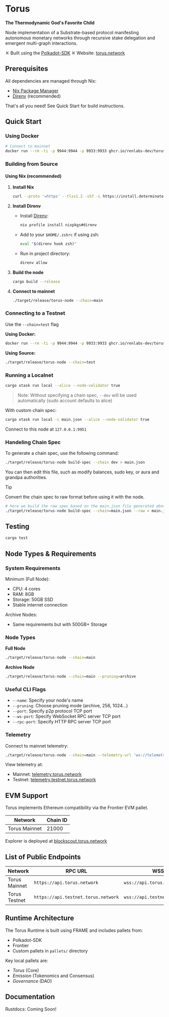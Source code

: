 # Torus

**The Thermodynamic God's Favorite Child**

Node implementation of a Substrate-based protocol manifesting autonomous monetary networks through recursive stake delegation and emergent multi-graph interactions.

♓︎ Built using the [Polkadot-SDK](https://github.com/paritytech/polkadot-sdk)
♓︎ Website: [torus.network](https://torus.network/)

## Prerequisites

All dependencies are managed through Nix:
- [Nix Package Manager](https://determinate.systems/posts/determinate-nix-installer)
- [Direnv](https://direnv.net/) (recommended)

That's all you need! See Quick Start for build instructions.

## Quick Start

### Using Docker

```sh
# Connect to mainnet
docker run --rm -ti -p 9944:9944 -p 9933:9933 ghcr.io/renlabs-dev/torus-substrate:latest --chain=main
```

### Building from Source

#### Using Nix (recommended)

1. **Install Nix**
   ```sh
   curl --proto '=https' --tlsv1.2 -sSf -L https://install.determinate.systems/nix | sh -s -- install
   ```

2. **Install Direnv**
   - Install [Direnv](https://direnv.net/docs/installation.html):
     ```sh
     nix profile install nixpkgs#direnv
     ```
   - Add to your `$HOME/.zshrc` if using zsh:
     ```sh
     eval "$(direnv hook zsh)"
     ```
   - Run in project directory:
     ```sh
     direnv allow
     ```

3. **Build the node**
   ```sh
   cargo build --release
   ```

4. **Connect to mainnet**
   ```sh
   ./target/release/torus-node --chain=main
   ```

### Connecting to a Testnet

Use the `--chain=test` flag

**Using Docker:**
```sh
docker run --rm -ti -p 9944:9944 -p 9933:9933 ghcr.io/renlabs-dev/torus-substrate:latest --chain=test
```

**Using Source:**
```sh
./target/release/torus-node --chain=test
```

### Running a Localnet

```sh
cargo xtask run local --alice --node-validator true
```

> Note: Without specifying a chain spec, `--dev` will be used automatically (sudo account defaults to alice)

With custom chain spec:
```sh
cargo xtask run local -c main.json --alice --node-validator true
```

Connect to this node at `127.0.0.1:9951`


### Handeling Chain Spec

To generate a chain spec, use the following command:

```sh
./target/release/torus-node build-spec --chain dev > main.json
```

You can then edit this file, such as modify balances, sudo key, or aura and grandpa authorities.

> [!TIP]
> Convert the chain spec to raw format before using it with the node.

```sh
# here we build the raw spec based on the main.json file generated above
./target/release/torus-node build-spec --chain=main.json --raw > main.json
```

## Testing

```bash
cargo test
```

## Node Types & Requirements

### System Requirements

Minimum (Full Node):
- CPU: 4 cores
- RAM: 8GB
- Storage: 50GB SSD
- Stable internet connection

Archive Nodes:
- Same requirements but with 500GB+ Storage

### Node Types

**Full Node**
```sh
./target/release/torus-node --chain=main
```

**Archive Node**
```sh
./target/release/torus-node --chain=main --pruning=archive
```

### Useful CLI Flags

- `--name`: Specify your node's name
- `--pruning`: Choose pruning mode (archive, 256, 1024...)
- `--port`: Specify p2p protocol TCP port
- `--ws-port`: Specify WebSocket RPC server TCP port
- `--rpc-port`: Specify HTTP RPC server TCP port

### Telemetry

Connect to mainnet telemetry:
```sh
./target/release/torus-node --chain=main --telemetry-url 'ws://telemetry.torus.network:8001/submit 0'
```

View telemetry at:
- Mainnet: [telemetry.torus.network](https://telemetry.torus.network/)
- Testnet: [telemetry.testnet.torus.network](https://telemetry.testnet.torus.network/)

## EVM Support

Torus implements Ethereum compatibility via the Frontier EVM pallet.

| Network       | Chain ID |
|---------------|----------|
| Torus Mainnet | 21000    |

Explorer is deployed at [blockscout.torus.network](https://blockscout.torus.network/)

## List of Public Endpoints

| Network       | RPC URL                            | WSS URL                          |
| --------------|------------------------------------|----------------------------------|
| Torus Mainnet | `https://api.torus.network`        | `wss://api.torus.network`        |
| Torus Testnet | `https://api.testnet.torus.network`| `wss://api.testnet.torus.network`|

## Runtime Architecture

The Torus Runtime is built using FRAME and includes pallets from:
- Polkadot-SDK
- Frontier
- Custom pallets in `pallets/` directory

Key local pallets are:
- _Torus_ (Core)
- _Emission_ (Tokenomics and Consensus)
- _Governance_ (DAO)

## Documentation

Rustdocs: Coming Soon!

